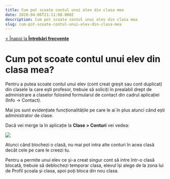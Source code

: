 ```yaml
---
title: Cum pot scoate contul unui elev din clasa mea
date: 2020-04-06T21:11:08.000Z
description: Cum pot scoate contul unui elev din clasa mea
slug: cum-pot-scoate-contul-unui-elev-din-clasa-mea
---
```


[< Înapoi la **Întrebări frecvente**](/intrebari-frecvente/)

# Cum pot scoate contul unui elev din clasa mea?

Pentru a putea scoate contul unui elev (cont creat greșit sau cont duplicat) din clasele la care ești profesor, trebuie să soliciți în prealabil drept de administrare a claselor folosind formularul de contact din cadrul aplicației (Info -> Contact).

Mai jos sunt evidențiate funcționalitățile pe care le ai în plus atunci când ești administrator de clase.

Dacă vei merge la în aplicație la **Clase > Conturi** vei vedea:

![](/img/Screenshot_17.jpg)

Atunci când blochezi o clasă, nu mai pot intra alte conturi în acea clasă decât cele pe care le creezi tu.

Pentru a permite unui elev ce și-a creat singur cont să intre într-o clasă blocată, trebuie să deblochezi temporar clasa, elevul își alege de la zona lui de Profil școala și clasa, apoi poți bloca din nou clasa.